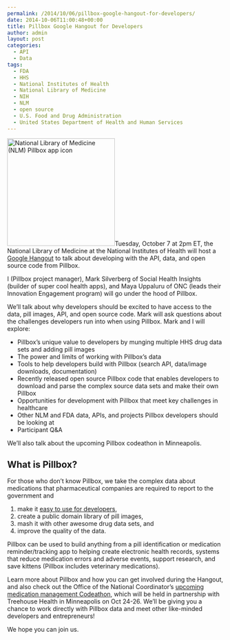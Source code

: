 ```yaml
---
permalink: /2014/10/06/pillbox-google-hangout-for-developers/
date: 2014-10-06T11:00:48+00:00
title: Pillbox Google Hangout for Developers
author: admin
layout: post
categories:
  - API
  - Data
tags:
  - FDA
  - HHS
  - National Institutes of Health
  - National Library of Medicine
  - NIH
  - NLM
  - open source
  - U.S. Food and Drug Administration
  - United States Department of Health and Human Services
---
```


<img class="alignright size-full wp-image-164951" src="https://s3.amazonaws.com/sitesusa/wp-content/uploads/sites/212/2014/05/250-x-250-NLM-National-Library-of-Medicine-Pillbox-app-icon.jpg" alt="National Library of Medicine (NLM) Pillbox app icon" width="250" height="250" />Tuesday, October 7 at 2pm ET, the National Library of Medicine at the National Institutes of Health will host a [Google Hangout](https://plus.google.com/events/ce9jgn3qt5p8djudq0eekreja1k) to talk about developing with the API, data, and open source code from Pillbox.

I (Pillbox project manager), Mark Silverberg of Social Health Insights (builder of super cool health apps), and Maya Uppaluru of ONC (leads their Innovation Engagement program) will go under the hood of Pillbox.

We&#8217;ll talk about why developers should be excited to have access to the data, pill images, API, and open source code. Mark will ask questions about the challenges developers run into when using Pillbox. Mark and I will explore:

  * Pillbox&#8217;s unique value to developers by munging multiple HHS drug data sets and adding pill images
  * The power and limits of working with Pillbox&#8217;s data
  * Tools to help developers build with Pillbox (search API, data/image downloads, documentation)
  * Recently released open source Pillbox code that enables developers to download and parse the complex source data sets and make their own Pillbox
  * Opportunities for development with Pillbox that meet key challenges in healthcare
  * Other NLM and FDA data, APIs, and projects Pillbox developers should be looking at
  * Participant Q&A

We&#8217;ll also talk about the upcoming Pillbox codeathon in Minneapolis.

## What is Pillbox?

For those who don&#8217;t know Pillbox, we take the complex data about medications that pharmaceutical companies are required to report to the government and

  1. make it [easy to use for developers](http://pillbox.nlm.nih.gov/developer.html),
  2. create a public domain library of pill images,
  3. mash it with other awesome drug data sets, and
  4. improve the quality of the data.

Pillbox can be used to build anything from a pill identification or medication reminder/tracking app to helping create electronic health records, systems that reduce medication errors and adverse events, support research, and save kittens (Pillbox includes veterinary medications).

Learn more about Pillbox and how you can get involved during the Hangout, and also check out the Office of the National Coordinator&#8217;s [upcoming medication management Codeathon](http://oncchallenges.ideascale.com/a/pages/medication-management-code-a-thon), which will be held in partnership with Treehouse Health in Minneapolis on Oct 24-26. We&#8217;ll be giving you a chance to work directly with Pillbox data and meet other like-minded developers and entrepreneurs!

We hope you can join us.